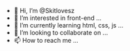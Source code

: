 - 👋 Hi, I’m @Skitlovesz
- 👀 I’m interested in front-end ...
- 🌱 I’m currently learning html, css, js ...
- 💞️ I’m looking to collaborate on ...
- 📫 How to reach me ...

<!---
Skitlovesz/Skitlovesz is a ✨ special ✨ repository because its `README.md` (this file) appears on your GitHub profile.
You can click the Preview link to take a look at your changes.
--->
